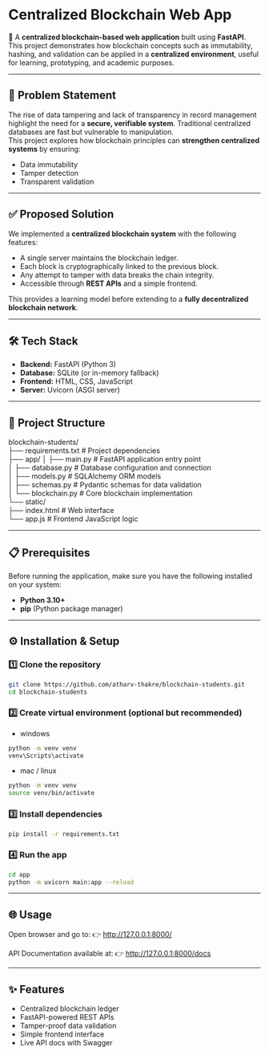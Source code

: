 # Centralized Blockchain Web App

🚀 A **centralized blockchain-based web application** built using **FastAPI**.  
This project demonstrates how blockchain concepts such as immutability, hashing, and validation can be applied in a **centralized environment**, useful for learning, prototyping, and academic purposes.

---

## 📌 Problem Statement
The rise of data tampering and lack of transparency in record management highlight the need for a **secure, verifiable system**. Traditional centralized databases are fast but vulnerable to manipulation.  
This project explores how blockchain principles can **strengthen centralized systems** by ensuring:
- Data immutability  
- Tamper detection  
- Transparent validation  

---

## ✅ Proposed Solution
We implemented a **centralized blockchain system** with the following features:
- A single server maintains the blockchain ledger.  
- Each block is cryptographically linked to the previous block.  
- Any attempt to tamper with data breaks the chain integrity.  
- Accessible through **REST APIs** and a simple frontend.  

This provides a learning model before extending to a **fully decentralized blockchain network**.

---

## 🛠️ Tech Stack
- **Backend:** FastAPI (Python 3)
- **Database:** SQLite (or in-memory fallback)
- **Frontend:** HTML, CSS, JavaScript
- **Server:** Uvicorn (ASGI server)

---
## 📂 Project Structure
blockchain-students/<br>
├── requirements.txt          # Project dependencies <br>
├── app/
│   ├── main.py              # FastAPI application entry point <br>
│   ├── database.py          # Database configuration and connection <br>
│   ├── models.py            # SQLAlchemy ORM models <br>
│   ├── schemas.py           # Pydantic schemas for data validation <br>
│   └── blockchain.py        # Core blockchain implementation <br>
└── static/<br>
    ├── index.html           # Web interface <br>
    └── app.js               # Frontend JavaScript logic <br>

---

## 📋 Prerequisites
Before running the application, make sure you have the following installed on your system:

- **Python 3.10+**  
- **pip** (Python package manager)  

---

## ⚙️ Installation & Setup

### 1️⃣ Clone the repository
```bash
git clone https://github.com/atharv-thakre/blockchain-students.git
cd blockchain-students
```
### 2️⃣ Create virtual environment (optional but recommended)
- windows
```bash
python -m venv venv
venv\Scripts\activate
```

- mac / linux
```bash
python -m venv venv
source venv/bin/activate
```

### 3️⃣ Install dependencies
```bash
pip install -r requirements.txt
```

### 4️⃣ Run the app
```bash
cd app
python -m uvicorn main:app --reload
```

---


## 🌐 Usage
Open browser and go to:
👉 http://127.0.0.1:8000/

API Documentation available at:
👉 http://127.0.0.1:8000/docs

---

## ✨ Features
- Centralized blockchain ledger  
- FastAPI-powered REST APIs  
- Tamper-proof data validation  
- Simple frontend interface  
- Live API docs with Swagger  



